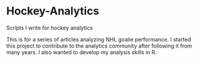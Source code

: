 # Hockey-Analytics
Scripts I write for hockey analytics

This is for a series of articles analyzing NHL goalie performance. I started this project to contribute to the analytics community after following it from many years. I also wanted to develop my analysis skills in R.
